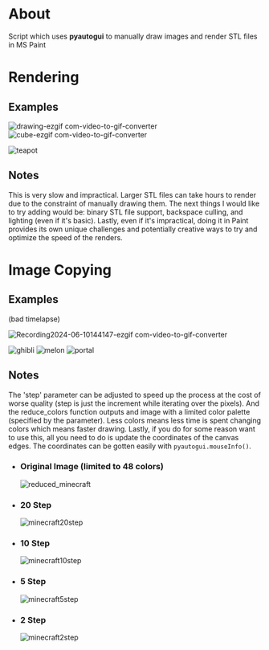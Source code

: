 # About
Script which uses **pyautogui** to manually draw images and render STL files in MS Paint 

# Rendering
## Examples
![drawing-ezgif com-video-to-gif-converter](https://github.com/aiden10/paint/assets/51337166/6873e039-b3c6-4069-b236-930924e31ee9)
![cube-ezgif com-video-to-gif-converter](https://github.com/aiden10/paint/assets/51337166/050a446a-bb5e-4740-8153-11a3a51b3f37)

![teapot](https://github.com/aiden10/paint/assets/51337166/ddd75011-921c-46bb-a5c3-d549d33eb119)

## Notes
This is very slow and impractical. Larger STL files can take hours to render due to the constraint of manually drawing them. The next things I would like to try adding would be: binary STL file support, backspace culling, and lighting (even if it's basic). Lastly, even if it's impractical, doing it in Paint provides its own unique challenges and potentially creative ways to try and optimize the speed of the renders. 


# Image Copying
## Examples
(bad timelapse)

![Recording2024-06-10144147-ezgif com-video-to-gif-converter](https://github.com/aiden10/paint/assets/51337166/f21babc4-1554-46cd-81f7-78ee2d9655c5)

![ghibli](https://github.com/aiden10/paint/assets/51337166/f89e5163-2a27-401c-bfc9-4b041e073e53)
![melon](https://github.com/aiden10/paint/assets/51337166/e463b8fa-f2de-4285-85e4-72fc2b05ef41)
![portal](https://github.com/aiden10/paint/assets/51337166/b273e532-4f42-4796-9548-cc120cd07567)

## Notes
The 'step' parameter can be adjusted to speed up the process at the cost of worse quality (step is just the increment while iterating over the pixels). And the reduce_colors function outputs and image with a limited color palette (specified by the parameter). Less colors means less time is spent changing colors which means faster drawing. Lastly, if you do for some reason want to use this, all you need to do is update the coordinates of the canvas edges. The coordinates can be gotten easily with `pyautogui.mouseInfo()`.
- ### Original Image (limited to 48 colors)
  ![reduced_minecraft](https://github.com/aiden10/paint/assets/51337166/945fd6b6-adef-48b1-aa71-615b7b0a21ba)
- ### 20 Step
  ![minecraft20step](https://github.com/aiden10/paint/assets/51337166/8bf0469c-bf1a-4944-9c62-ddb358abb348)
- ### 10 Step
  ![minecraft10step](https://github.com/aiden10/paint/assets/51337166/2732048f-eb1c-429f-aed1-7b32b40f2c20)
- ### 5 Step
  ![minecraft5step](https://github.com/aiden10/paint/assets/51337166/d536bc54-b8a9-48b2-8856-c72f3388f44f)
- ### 2 Step
  ![minecraft2step](https://github.com/aiden10/paint/assets/51337166/a9615565-6eda-4cc6-957c-bf8b8188b2ba)
